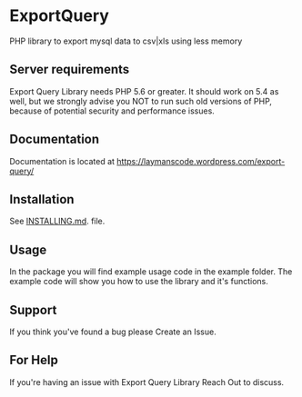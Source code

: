 # ExportQuery
PHP library to export mysql data to csv|xls using less memory
## **Server requirements**
Export Query Library needs PHP 5.6 or greater. It should work on 5.4 as well, but we strongly advise you NOT to run such old versions of PHP, because of potential security and performance issues.
## **Documentation**
Documentation is located at https://laymanscode.wordpress.com/export-query/
## **Installation**
See [INSTALLING.md](https://github.com/laymancode/exportquery/blob/master/INSTALLING.md). file.
## **Usage**
In the package you will find example usage code in the example folder. The example code will show you how to use the library and it's functions.
## **Support**
If you think you've found a bug please Create an Issue.
## **For Help**
If you're having an issue with Export Query Library Reach Out to discuss.

